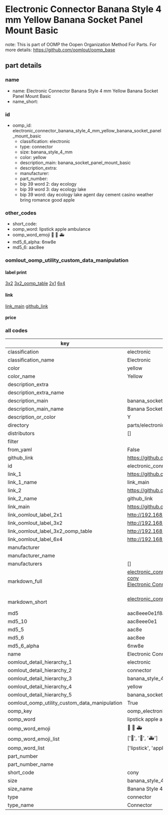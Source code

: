 # Electronic Connector Banana Style 4 mm Yellow Banana Socket Panel Mount Basic  

note: This is part of OOMP the Oopen Organization Method For Parts. For more details: https://github.com/oomlout/oomp_base

##  part details





### name
* name: Electronic Connector Banana Style 4 mm Yellow Banana Socket Panel Mount Basic
* name_short: 
### id
* oomp_id: electronic_connector_banana_style_4_mm_yellow_banana_socket_panel_mount_basic
  * classification: electronic
  * type: connector
  * size: banana_style_4_mm
  * color: yellow
  * description_main: banana_socket_panel_mount_basic
  * description_extra: 
  * manufacturer: 
  * part_number: 
  * bip 39 word 2: day ecology
  * bip 39 word 3: day ecology lake
  * bip 39 word: day ecology lake agent day cement casino weather bring romance good apple

### other_codes
* short_code: 
* oomp_word: lipstick apple ambulance
* oomp_word_emoji :lipstick: :apple: :ambulance:
* md5_6_alpha: 6nw8e
* md5_6: aac8ee






### oomlout_oomp_utility_custom_data_manipulation
#### label print
[3x2](http://192.168.1.245:1112/?label=oomp%206nw8e)
[3x2_oomp_table](http://192.168.1.107:1112/?label=oomp%206nw8e)
[2x1](http://192.168.1.242:1112/?label=oomp%206nw8e)
[6x4](http://192.168.1.55:1112/?label=oomp%206nw8e)    

#### link

[link_main](https://github.com/oomlout/oomlout_oomp_current_version_messy/tree/main/parts/electronic_connector_banana_style_4_mm_yellow_banana_socket_panel_mount_basic) [github_link](https://github.com/oomlout/oomlout_oomp_part_src/tree/main/parts/electronic_connector_banana_style_4_mm_yellow_banana_socket_panel_mount_basic)                             

#### price







### all codes 
| key | value |  
| --- | --- |  
| classification | electronic |  
| classification_name | Electronic |  
| color | yellow |  
| color_name | Yellow |  
| description_extra |  |  
| description_extra_name |  |  
| description_main | banana_socket_panel_mount_basic |  
| description_main_name | Banana Socket Panel Mount Basic |  
| description_or_color | Y  |  
| directory | parts/electronic_connector_banana_style_4_mm_yellow_banana_socket_panel_mount_basic |  
| distributors | [] |  
| filter |  |  
| from_yaml | False |  
| github_link | https://github.com/oomlout/oomlout_oomp_part_src/tree/main/parts/electronic_connector_banana_style_4_mm_yellow_banana_socket_panel_mount_basic |  
| id | electronic_connector_banana_style_4_mm_yellow_banana_socket_panel_mount_basic |  
| link_1 | https://github.com/oomlout/oomlout_oomp_current_version_messy/tree/main/parts/electronic_connector_banana_style_4_mm_yellow_banana_socket_panel_mount_basic |  
| link_1_name | link_main |  
| link_2 | https://github.com/oomlout/oomlout_oomp_part_src/tree/main/parts/electronic_connector_banana_style_4_mm_yellow_banana_socket_panel_mount_basic |  
| link_2_name | github_link |  
| link_main | https://github.com/oomlout/oomlout_oomp_current_version_messy/tree/main/parts/electronic_connector_banana_style_4_mm_yellow_banana_socket_panel_mount_basic |  
| link_oomlout_label_2x1 | http://192.168.1.242:1112/?label=oomp%206nw8e |  
| link_oomlout_label_3x2 | http://192.168.1.245:1112/?label=oomp%206nw8e |  
| link_oomlout_label_3x2_oomp_table | http://192.168.1.107:1112/?label=oomp%206nw8e |  
| link_oomlout_label_6x4 | http://192.168.1.55:1112/?label=oomp%206nw8e |  
| manufacturer |  |  
| manufacturer_name |  |  
| manufacturers | [] |  
| markdown_full | [electronic_connector_banana_style_4_mm_yellow_banana_socket_panel_mount_basic](https://github.com/oomlout/oomlout_oomp_current_version_messy/tree/main/parts/electronic_connector_banana_style_4_mm_yellow_banana_socket_panel_mount_basic)<br>[cony](https://github.com/oomlout/oomlout_oomp_current_version_messy/tree/main/parts/electronic_connector_banana_style_4_mm_yellow_banana_socket_panel_mount_basic)<br>[Electronic Connector Banana Style 4 Mm Yellow Banana Socket Panel Mount Basic](https://github.com/oomlout/oomlout_oomp_current_version_messy/tree/main/parts/electronic_connector_banana_style_4_mm_yellow_banana_socket_panel_mount_basic)<br><br> |  
| markdown_short | [electronic_connector_banana_style_4_mm_yellow_banana_socket_panel_mount_basic](https://github.com/oomlout/oomlout_oomp_current_version_messy/tree/main/parts/electronic_connector_banana_style_4_mm_yellow_banana_socket_panel_mount_basic)<br><br> |  
| md5 | aac8eee0e1f8a46c949c004ef95181c0 |  
| md5_10 | aac8eee0e1 |  
| md5_5 | aac8e |  
| md5_6 | aac8ee |  
| md5_6_alpha | 6nw8e |  
| name | Electronic Connector Banana Style 4 mm Yellow Banana Socket Panel Mount Basic |  
| oomlout_detail_hierarchy_1 | electronic |  
| oomlout_detail_hierarchy_2 | connector |  
| oomlout_detail_hierarchy_3 | banana_style_4_mm |  
| oomlout_detail_hierarchy_4 | yellow |  
| oomlout_detail_hierarchy_5 | banana_socket_panel_mount_basic |  
| oomlout_oomp_utility_custom_data_manipulation | True |  
| oomp_key | oomp_electronic_connector_banana_style_4_mm_yellow_banana_socket_panel_mount_basic |  
| oomp_word | lipstick apple ambulance |  
| oomp_word_emoji | :lipstick: :apple: :ambulance: |  
| oomp_word_emoji_list | [':lipstick:', ':apple:', ':ambulance:'] |  
| oomp_word_list | ['lipstick', 'apple', 'ambulance'] |  
| part_number |  |  
| part_number_name |  |  
| short_code | cony |  
| size | banana_style_4_mm |  
| size_name | Banana Style 4 mm |  
| type | connector |  
| type_name | Connector |  
